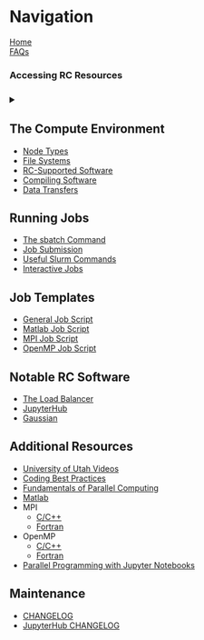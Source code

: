 # Navigation

[Home](Home)  
[FAQs](FAQs)



<h3> Accessing RC Resources <h3>
<details>
    <summary></summary>

- [Logging In](Logging-In)
- [Duo Access for CU Users](Duo-Access-For-CU-Users)
- [RMACC Access to Summit](RMACC-Access-to-Summit)
- [Blanca Access](Blanca-Access)
- [PetaLibrary](PetaLibrary)
- [Allocations](the-allocations-process)

</details>




## The Compute Environment
- [Node Types](node-types)
- [File Systems](File-Systems)
- [RC-Supported Software](The-Module-System)
- [Compiling Software](Compiling-and-Linking)
- [Data Transfers](Data-Transfers)  

## Running Jobs
- [The sbatch Command](the-sbatch-command)
- [Job Submission](Job-Submissions)
- [Useful Slurm Commands](useful-slurm-commands)
- [Interactive Jobs](Interactive-Jobs)

## Job Templates
- [General Job Script](https://raw.githubusercontent.com/ResearchComputing/Research-Computing-User-Tutorials/master/Templates/General-Job-Template.sh)
- [Matlab Job Script](https://raw.githubusercontent.com/ResearchComputing/Research-Computing-User-Tutorials/master/Templates/Matlab-Job-Template.sh)
- [MPI Job Script](https://raw.githubusercontent.com/ResearchComputing/Research-Computing-User-Tutorials/master/Templates/MPI-Job-Template.sh)
- [OpenMP Job Script](https://raw.githubusercontent.com/ResearchComputing/Research-Computing-User-Tutorials/master/Templates/OpenMP-Job-Template)

## Notable RC Software
- [The Load Balancer](The-Load-Balancer-Tool)
- [JupyterHub](JupyterHub)
- [Gaussian](Gaussian)

## Additional Resources
- [University of Utah Videos](University-of-Utah-Videos)
- [Coding Best Practices](Coding-Best-Practices)
- [Fundamentals of Parallel Computing](Fundamentals-of-Parallel-Computing)
- [Matlab](Matlab-on-Summit)
- MPI
    + [C/C++](MPI-C)
    + [Fortran](MPI-Fortran)
- OpenMP 
    + [C/C++](OpenMP-C)
    + [Fortran](OpenMP-Fortran)
- [Parallel Programming with Jupyter Notebooks](Parallel-Programming-with-Jupyter-Notebooks)


## Maintenance
- [CHANGELOG](CHANGELOG)
- [JupyterHub CHANGELOG](JupyterHub-CHANGELOG)

